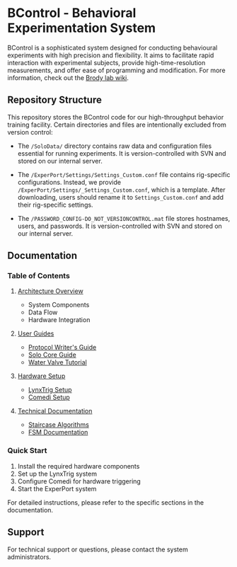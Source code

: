# BControl - Behavioral Experimentation System

BControl is a sophisticated system designed for conducting behavioural experiments with high precision and flexibility. It aims to facilitate rapid interaction with experimental subjects, provide high-time-resolution measurements, and offer ease of programming and modification. For more information, check out the [Brody lab wiki](https://brodylabwiki.princeton.edu/bcontrol/index.php?title=General_overview).

## Repository Structure

This repository stores the BControl code for our high-throughput behavior training facility. Certain directories and files are intentionally excluded from version control:

- The `/SoloData/` directory contains raw data and configuration files essential for running experiments. It is version-controlled with SVN and stored on our internal server.

- The `/ExperPort/Settings/Settings_Custom.conf` file contains rig-specific configurations. Instead, we provide `/ExperPort/Settings/_Settings_Custom.conf`, which is a template. After downloading, users should rename it to `Settings_Custom.conf` and add their rig-specific settings.

- The `/PASSWORD_CONFIG-DO_NOT_VERSIONCONTROL.mat` file stores hostnames, users, and passwords. It is version-controlled with SVN and stored on our internal server.

## Documentation

### Table of Contents

1. [Architecture Overview](docs/architecture/system-overview.md)
   - System Components
   - Data Flow
   - Hardware Integration

2. [User Guides](docs/guides/)
   - [Protocol Writer's Guide](docs/guides/protocol-writers-guide.md)
   - [Solo Core Guide](docs/guides/solo-core-guide.md)
   - [Water Valve Tutorial](docs/guides/water-valve-tutorial.md)

3. [Hardware Setup](docs/hardware/)
   - [LynxTrig Setup](docs/hardware/lynxtrig-setup.md)
   - [Comedi Setup](docs/hardware/comedi-setup.md)

4. [Technical Documentation](docs/technical/)
   - [Staircase Algorithms](docs/technical/staircases.md)
   - [FSM Documentation](docs/technical/fsm-documentation.md)

### Quick Start

1. Install the required hardware components
2. Set up the LynxTrig system
3. Configure Comedi for hardware triggering
4. Start the ExperPort system

For detailed instructions, please refer to the specific sections in the documentation.

## Support

For technical support or questions, please contact the system administrators.
